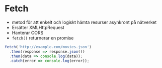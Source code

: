 # Fetch

* metod för att enkelt och logiskt hämta resurser asynkront på nätverket
* Ersätter XMLHttpRequest
* Hanterar CORS
* `fetch()` returnerar en promise 

```javascript
fetch('http://example.com/movies.json')
  .then(response => response.json())
  .then(data => console.log(data));
  .catch(error => console.log(error));
```

